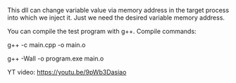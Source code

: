 This dll can change variable value via memory address in the target process into which we inject it.
Just we need the desired variable memory address.

You can compile the test program with g++. 
Compile commands: 

g++ -c main.cpp -o main.o

g++ -Wall -o program.exe main.o 

YT video: https://youtu.be/9pWb3Dasiao
